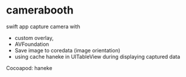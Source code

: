 # camerabooth
swift app capture camera with 
- custom overlay, 
- AVFoundation 
- Save image to coredata (image orientation)
- using cache haneke in UITableView during displaying captured data

Cocoapod: 
haneke

